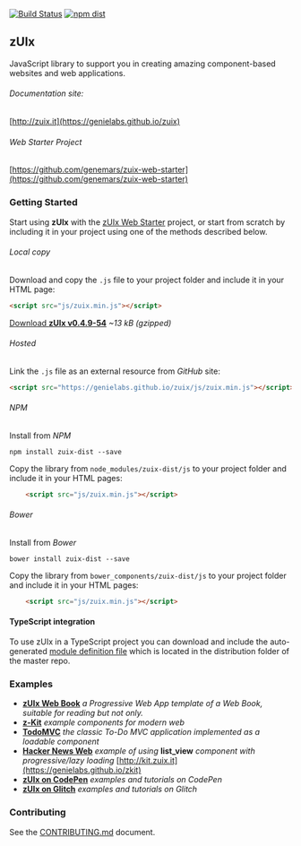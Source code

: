  [![Build Status](https://travis-ci.org/genielabs/zuix.svg?branch=master)](https://travis-ci.org/genielabs/zuix)
 [![npm dist](https://badge.fury.io/js/zuix-dist.svg)](https://badge.fury.io/js/zuix-dist)

## zUIx

JavaScript library to support you in creating amazing component-based
websites and web applications.

###### Documentation site:

[http://zuix.it](https://genielabs.github.io/zuix)

###### Web Starter Project

[https://github.com/genemars/zuix-web-starter](https://github.com/genemars/zuix-web-starter)


### Getting Started

Start using **zUIx** with the [zUIx Web Starter](https://github.com/genemars/zuix-web-starter) project,
or start from scratch by including it in your project using one of the methods described below.

###### Local copy

Download and copy the `.js` file to your project folder and include it in your HTML page:

```html
<script src="js/zuix.min.js"></script>
```

[Download **zUIx v0.4.9-54**](https://genielabs.github.io/zuix/js/zuix.min.js)
*~13 kB (gzipped)*

###### Hosted

Link the `.js` file as an external resource from *GitHub* site:

```html
<script src="https://genielabs.github.io/zuix/js/zuix.min.js"></script>
```

###### NPM

Install from *NPM*

    npm install zuix-dist --save

Copy the library from `node_modules/zuix-dist/js` to your project folder
and include it in your HTML pages:

```html
    <script src="js/zuix.min.js"></script>
```

###### Bower

Install from *Bower*

    bower install zuix-dist --save

Copy the library from `bower_components/zuix-dist/js` to your project folder
and include it in your HTML pages:

```html
    <script src="js/zuix.min.js"></script>
```

#### TypeScript integration

To use zUIx in a TypeScript project you can download and include the auto-generated
[module definition file](https://raw.githubusercontent.com/genielabs/zuix/master/dist/ts/zuix.d.ts)
which is located in the distribution folder of the master repo.


### Examples

- [**zUIx Web Book**](https://github.com/genielabs/zuix-web-book/)
*a Progressive Web App template of a Web Book, suitable for reading but not only.*
- [**z-Kit**](https://genielabs.github.io/zkit)
*example components for modern web*
- [**TodoMVC**](https://genielabs.github.io/zuix-todomvc)
*the classic To-Do MVC application implemented as a loadable component*
- [**Hacker News Web**](https://genielabs.github.io/zuix-hackernews)
*example of using* **list_view** *component with progressive/lazy loading*
[http://kit.zuix.it](https://genielabs.github.io/zkit)
- [**zUIx on CodePen**](https://codepen.io/genielabs/)
*examples and tutorials on CodePen*
- [**zUIx on Glitch**](https://glitch.com/@genemars)
*examples and tutorials on Glitch*


### Contributing

See the [CONTRIBUTING.md](https://github.com/genielabs/zuix/blob/master/CONTRIBUTING.md) document.
